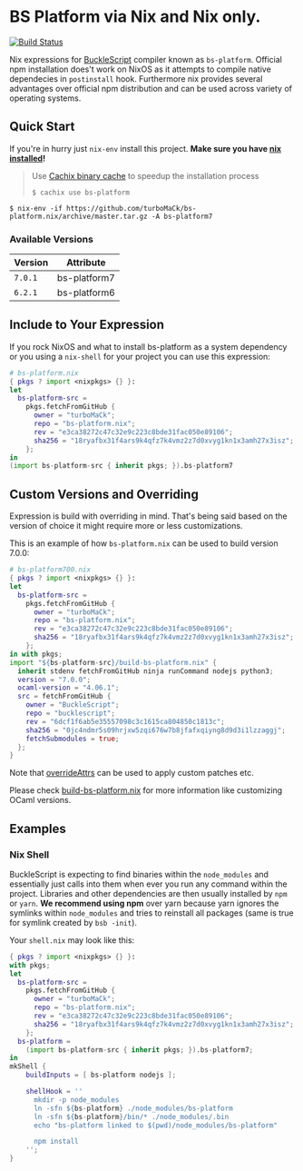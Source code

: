 # BS Platform via Nix and Nix only.

[![Build Status](https://img.shields.io/endpoint.svg?url=https%3A%2F%2Factions-badge.atrox.dev%2FturboMaCk%2Fbs-platform.nix%2Fbadge%3Fref%3Dmaster&style=flat)](https://actions-badge.atrox.dev/turboMaCk/bs-platform.nix/goto?ref=master)

Nix expressions for [BuckleScript](https://github.com/bucklescript/bucklescript) compiler known as `bs-platform`.
Official npm installation does't work on NixOS as it attempts to compile native dependecies in `postinstall` hook.
Furthermore nix provides several advantages over official npm distribution and can be used across variety of operating systems.

## Quick Start

If you're in hurry just `nix-env` install this project.
**Make sure you have [nix installed](https://nixos.org/nix/)!**

> Use [Cachix binary cache](https://bs-platform.cachix.org/) to speedup the installation process
> ```
> $ cachix use bs-platform
> ```

```
$ nix-env -if https://github.com/turboMaCk/bs-platform.nix/archive/master.tar.gz -A bs-platform7
```

### Available Versions

| Version | Attribute    |
| ------- | ------------ |
| `7.0.1` | bs-platform7 |
| `6.2.1` | bs-platform6 |

## Include to Your Expression

If you rock NixOS and what to install bs-platform as a system dependency
or you using a `nix-shell` for your project you can use this expression:

```nix
# bs-platform.nix
{ pkgs ? import <nixpkgs> {} }:
let
  bs-platform-src =
    pkgs.fetchFromGitHub {
      owner = "turboMaCk";
      repo = "bs-platform.nix";
      rev = "e3ca38272c47c32e9c223c8bde31fac050e89106";
      sha256 = "18ryafbx31f4ars9k4qfz7k4vmz2z7d0xvyg1kn1x3amh27x3isz";
    };
in
(import bs-platform-src { inherit pkgs; }).bs-platform7
```

## Custom Versions and Overriding

Expression is build with overriding in mind. That's being said based on the
version of choice it might require more or less customizations.

This is an example of how `bs-platform.nix` can be used to build
version 7.0.0:

```nix
# bs-platform700.nix
{ pkgs ? import <nixpkgs> {} }:
let
  bs-platform-src =
    pkgs.fetchFromGitHub {
      owner = "turboMaCk";
      repo = "bs-platform.nix";
      rev = "e3ca38272c47c32e9c223c8bde31fac050e89106";
      sha256 = "18ryafbx31f4ars9k4qfz7k4vmz2z7d0xvyg1kn1x3amh27x3isz";
    };
in with pkgs;
import "${bs-platform-src}/build-bs-platform.nix" {
  inherit stdenv fetchFromGitHub ninja runCommand nodejs python3;
  version = "7.0.0";
  ocaml-version = "4.06.1";
  src = fetchFromGitHub {
    owner = "BuckleScript";
    repo = "bucklescript";
    rev = "6dcf1f6ab5e35557098c3c1615ca804850c1813c";
    sha256 = "0jc4ndmr5s09hrjxw5zqi676w7b8jfafxqiyng8d9d3i1lzzaggj";
    fetchSubmodules = true;
  };
}
```

Note that [overrideAttrs](https://nixos.org/nixpkgs/manual/#sec-pkg-overrideAttrs)
can be used to apply custom patches etc.

Please check [build-bs-platform.nix](build-bs-platform.nix) for more information
like customizing OCaml versions.

## Examples

### Nix Shell

BuckleScript is expecting to find binaries within the `node_modules` and essentially just calls into
them when ever you run any command within the project.
Libraries and other dependencies are then usually installed by `npm` or `yarn`.
**We recommend using npm** over yarn because yarn ignores the symlinks within `node_modules` and
tries to reinstall all packages (same is true for symlink created by `bsb -init`).

Your `shell.nix` may look like this:

```nix
{ pkgs ? import <nixpkgs> {} }:
with pkgs;
let
  bs-platform-src =
    pkgs.fetchFromGitHub {
      owner = "turboMaCk";
      repo = "bs-platform.nix";
      rev = "e3ca38272c47c32e9c223c8bde31fac050e89106";
      sha256 = "18ryafbx31f4ars9k4qfz7k4vmz2z7d0xvyg1kn1x3amh27x3isz";
    };
  bs-platform =
    (import bs-platform-src { inherit pkgs; }).bs-platform7;
in
mkShell {
    buildInputs = [ bs-platform nodejs ];

    shellHook = ''
      mkdir -p node_modules
      ln -sfn ${bs-platform} ./node_modules/bs-platform
      ln -sfn ${bs-platform}/bin/* ./node_modules/.bin
      echo "bs-platform linked to $(pwd)/node_modules/bs-platform"

      npm install
    '';
}
```
